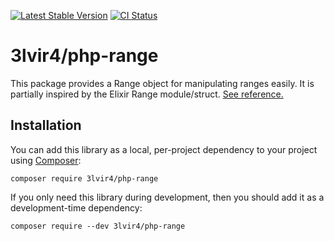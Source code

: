 [![Latest Stable Version](https://poser.pugx.org/3lvir4/php-range/v/stable.png)](https://packagist.org/packages/3lvir4/php-range)
[![CI Status](https://github.com/3lvir4/php-range/workflows/CI/badge.svg)](https://github.com/3lvir4/php-range/actions)

# 3lvir4/php-range

This package provides a Range object for manipulating ranges easily. 
It is partially inspired by the Elixir Range module/struct. [See reference.](https://hexdocs.pm/elixir/1.16.0/Range.html)

## Installation

You can add this library as a local, per-project dependency to your project using [Composer](https://getcomposer.org/):

```
composer require 3lvir4/php-range
```

If you only need this library during development, then you should add it as a development-time dependency:

```
composer require --dev 3lvir4/php-range
```